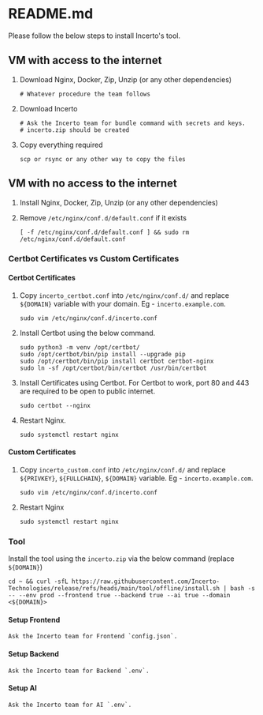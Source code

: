 # README.md

Please follow the below steps to install Incerto's tool.

## VM with access to the internet

1. Download Nginx, Docker, Zip, Unzip (or any other dependencies)
    ```
    # Whatever procedure the team follows
    ```
 
2. Download Incerto
    ```
    # Ask the Incerto team for bundle command with secrets and keys.
    # incerto.zip should be created
    ```

3. Copy everything required
    ```
    scp or rsync or any other way to copy the files
    ```

## VM with no access to the internet

1. Install Nginx, Docker, Zip, Unzip (or any other dependencies) 

2. Remove `/etc/nginx/conf.d/default.conf` if it exists
    ```
    [ -f /etc/nginx/conf.d/default.conf ] && sudo rm /etc/nginx/conf.d/default.conf
    ```

### Certbot Certificates vs Custom Certificates

#### Certbot Certificates

1. Copy `incerto_certbot.conf` into `/etc/nginx/conf.d/` and replace `${DOMAIN}` variable with your domain. Eg - `incerto.example.com`.
    ```
    sudo vim /etc/nginx/conf.d/incerto.conf
    ```

2. Install Certbot using the below command.
    ```
    sudo python3 -m venv /opt/certbot/
    sudo /opt/certbot/bin/pip install --upgrade pip
    sudo /opt/certbot/bin/pip install certbot certbot-nginx
    sudo ln -sf /opt/certbot/bin/certbot /usr/bin/certbot
    ```

3. Install Certificates using Certbot. For Certbot to work, port 80 and 443 are required to be open to public internet.
    ```
    sudo certbot --nginx
    ```

4. Restart Nginx.
    ```
    sudo systemctl restart nginx
    ```

#### Custom Certificates

1. Copy `incerto_custom.conf` into `/etc/nginx/conf.d/` and replace `${PRIVKEY}`, `${FULLCHAIN}`, `${DOMAIN}` variable. Eg - `incerto.example.com`.
    ```
    sudo vim /etc/nginx/conf.d/incerto.conf
    ```

2. Restart Nginx
    ```
    sudo systemctl restart nginx
    ```

### Tool

Install the tool using the `incerto.zip` via the below command (replace `${DOMAIN}`)
```
cd ~ && curl -sfL https://raw.githubusercontent.com/Incerto-Technologies/release/refs/heads/main/tool/offline/install.sh | bash -s -- --env prod --frontend true --backend true --ai true --domain <${DOMAIN}>
```

#### Setup Frontend 

```
Ask the Incerto team for Frontend `config.json`.
```

#### Setup Backend

```
Ask the Incerto team for Backend `.env`.
```

#### Setup AI

```
Ask the Incerto team for AI `.env`.
```